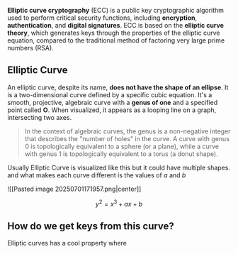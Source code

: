 **Elliptic curve cryptography** (ECC) is a public key cryptographic algorithm used to perform critical security functions, including **encryption**, **authentication**, and **digital signatures**. ECC is based on the **elliptic curve theory**, which generates keys through the properties of the elliptic curve equation, compared to the traditional method of factoring very large prime numbers (RSA).

## Elliptic Curve 

An elliptic curve, despite its name, **does not have the shape of an ellipse**. It is a two-dimensional curve defined by a specific cubic equation. It's a smooth, projective, algebraic curve with a **genus of one** and a specified point called **O**. When visualized, it appears as a looping line on a graph, intersecting two axes.

> In the context of algebraic curves, the genus is a non-negative integer that describes the "number of holes" in the curve. A curve with genus 0 is topologically equivalent to a sphere (or a plane), while a curve with genus 1 is topologically equivalent to a torus (a donut shape).

Usually Elliptic Curve is visualized like this but it could have multiple shapes. and what makes each curve different is the values of $a$ and $b$

![[Pasted image 20250701171957.png|center]]

$$
y^2 = x^3 +ax + b
$$

## How do we get keys from this curve?

Elliptic curves has a cool property where 
